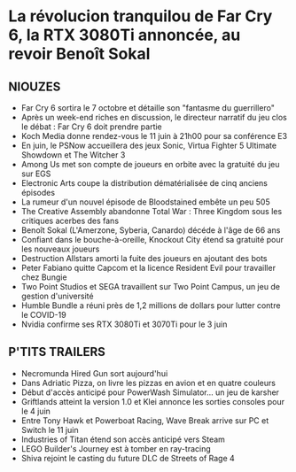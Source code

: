 # La révolucion tranquilou de Far Cry 6, la RTX 3080Ti annoncée, au revoir Benoît Sokal

## NIOUZES

- Far Cry 6 sortira le 7 octobre et détaille son "fantasme du guerrillero"
- Après un week-end riches en discussion, le directeur narratif du jeu clos le débat : Far Cry 6 doit prendre partie
- Koch Media donne rendez-vous le 11 juin à 21h00 pour sa conférence E3
- En juin, le PSNow accueillera des jeux Sonic, Virtua Fighter 5 Ultimate Showdown et The Witcher 3
- Among Us met son compte de joueurs en orbite avec la gratuité du jeu sur EGS
- Electronic Arts coupe la distribution dématérialisée de cinq anciens épisodes
- La rumeur d'un nouvel épisode de Bloodstained embête un peu 505
- The Creative Assembly abandonne Total War : Three Kingdom sous les critiques acerbes des fans
- Benoît Sokal (L'Amerzone, Syberia, Canardo) décéde à l'âge de 66 ans
- Confiant dans le bouche-à-oreille, Knockout City étend sa gratuité pour les nouveaux joueurs
- Destruction Allstars amorti la fuite des joueurs en ajoutant des bots
- Peter Fabiano quitte Capcom et la licence Resident Evil pour travailler chez Bungie
- Two Point Studios et SEGA travaillent sur Two Point Campus, un jeu de gestion d'université
- Humble Bundle a réuni près de 1,2 millions de dollars pour lutter contre le COVID-19
- Nvidia confirme ses RTX 3080Ti et 3070Ti pour le 3 juin

## P'TITS TRAILERS

- Necromunda Hired Gun sort aujourd'hui
- Dans Adriatic Pizza, on livre les pizzas en avion et en quatre couleurs
- Début d'accès anticipé pour PowerWash Simulator... un jeu de karsher
- Griftlands atteint la version 1.0 et Klei annonce les sorties consoles pour le 4 juin
- Entre Tony Hawk et Powerboat Racing, Wave Break arrive sur PC et Switch le 11 juin
- Industries of Titan étend son accès anticipé vers Steam
- LEGO Builder's Journey est à tomber en ray-tracing
- Shiva rejoint le casting du future DLC de Streets of Rage 4
